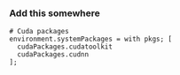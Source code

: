 ### Add this somewhere ###

```
# Cuda packages
environment.systemPackages = with pkgs; [
  cudaPackages.cudatoolkit
  cudaPackages.cudnn
];
```
